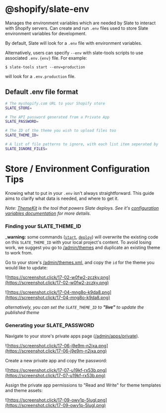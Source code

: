 # @shopify/slate-env

Manages the environment variables which are needed by Slate to interact with Shopify servers. Can create and run `.env` files used to store Slate environment variables for development.

By default, Slate will look for a `.env` file with environment variables.

Alternatively, users can specify `--env` with slate-tools scripts to use associated `.env.{env}` file. For example:

```
$ slate-tools start --env=production
```

will look for a `.env.production` file.

## Default .env file format

```bash
# The myshopify.com URL to your Shopify store
SLATE_STORE=

# The API password generated from a Private App
SLATE_PASSWORD=

# The ID of the theme you wish to upload files too
SLATE_THEME_ID=

# A list of file patterns to ignore, with each list item seperated by ':'
SLATE_IGNORE_FILES=
```

# Store / Environment Configuration Tips

Knowing what to put in your `.env` isn't always straightforward. This guide aims to clarify what data is needed, and where to get it.

_Note: [ThemeKit](http://shopify.github.io/themekit/) is the tool that powers Slate deploys. See it's
[configuration variables documentation](http://shopify.github.io/themekit/configuration/) for more details._

### Finding your SLATE_THEME_ID

\_**warning:** some commands ([`start`](https://github.com/Shopify/slate-cli#start), [`deploy`](https://github.com/Shopify/slate-cli#deploy)) will overwrite the existing code on this `SLATE_THEME_ID` with your local project's content.
To avoid losing work, we suggest you go to [/admin/themes](//www.shopify.com/admin/themes) and duplicate
an existing theme to work from.

Go to your store's [/admin/themes.xml](//www.shopify.com/admin/themes.xml),
and copy the `id` for the theme you would like to update:

![https://screenshot.click/17-02-w0fw2-zczky.png](https://screenshot.click/17-02-w0fw2-zczky.png)

![https://screenshot.click/17-04-mng8o-k9da8.png](https://screenshot.click/17-04-mng8o-k9da8.png)

_alternatively, you can set the `SLATE_THEME_ID` to **"live"** to update the published theme_

### Generating your SLATE_PASSWORD

Navigate to your store's private apps page ([/admin/apps/private](//www.shopify.com/admin/apps/private)).

![https://screenshot.click/17-06-j9e9m-n2jxa.png](https://screenshot.click/17-06-j9e9m-n2jxa.png)

Create a new private app and copy the password:

![https://screenshot.click/17-07-u19kf-rx53b.png](https://screenshot.click/17-07-u19kf-rx53b.png)

Assign the private app permissions to "Read and Write" for theme templates and theme assets:

![https://screenshot.click/17-09-owv1p-5lugl.png](https://screenshot.click/17-09-owv1p-5lugl.png)
